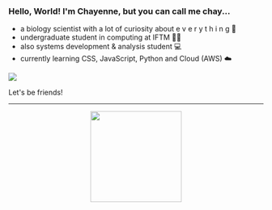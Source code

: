 <h3> Hello, World! I'm Chayenne, but you can call me chay... </h3>

<ul>
  <li>
    a biology scientist with a lot of curiosity about  e v e r y t h i n g 🍄
  </li>
  <li>
    undergraduate student in computing at IFTM 👩‍💻
  </li>
  <li>
    also systems development & analysis student 💻
  </li>
  <li>
    currently learning CSS, JavaScript, Python and Cloud (AWS) ☁️
  </li>
</ul>
  
![](https://github.com/chagasdecastro/chagasdecastro/blob/main/Untitled_Artwork.gif)

Let's be friends!

<div align="center">
  <a href="https://github.com/chagasdecastro">
    <hr>
  <img height="180em" src="https://github-readme-stats.vercel.app/api?username=chagasdecastro&show_icons=true&theme=dracula&include_all_commits=true&count_private=false"/>
</div>
